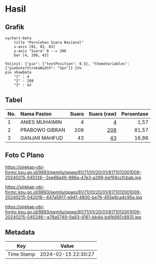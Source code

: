 # Hasil

## Grafik

```mermaid
xychart-beta
    title "Perolehan Suara Nasional"
    x-axis [01, 02, 03]
    y-axis "Suara" 0 --> 208
    bar [4, 208, 43]
```

```mermaid
%%{init: {"pie": {"textPosition": 0.5}, "themeVariables": {"pieOuterStrokeWidth": "5px"}} }%%
pie showData
    "1" : 4
    "2" : 208
    "3" : 43
```

## Tabel

| No. | Nama Paslon    | Suara | Suara (raw) | Persentase |
|:--- |:-------------- | -----:| -----------:| ----------:|
| 1   | ANIES MUHAIMIN | 4     | [4][p-1]    | 1,57       |
| 2   | PRABOWO GIBRAN | 208   | [208][p-2]  | 81,57      |
| 3   | GANJAR MAHFUD  | 43    | [43][p-3]   | 16,86      |


[p-1]: https://github.com/gigit-pemilu/pemilu-2024/blob/main/pilpres/hitung-suara/sub/81-maluku/sub/71-kota-ambon/sub/01-nusaniwe/sub/2001-latuhalat/sub/009-tps/sub/paslon-1.txt
[p-2]: https://github.com/gigit-pemilu/pemilu-2024/blob/main/pilpres/hitung-suara/sub/81-maluku/sub/71-kota-ambon/sub/01-nusaniwe/sub/2001-latuhalat/sub/009-tps/sub/paslon-2.txt
[p-3]: https://github.com/gigit-pemilu/pemilu-2024/blob/main/pilpres/hitung-suara/sub/81-maluku/sub/71-kota-ambon/sub/01-nusaniwe/sub/2001-latuhalat/sub/009-tps/sub/paslon-3.txt

## Foto C Plano

https://sirekap-obj-formc.kpu.go.id/9893/pemilu/ppwp/81/71/01/20/01/8171012001009-20240215-045128--2ee68a46-986a-47e3-a299-bef94ccfcbab.jpg

https://sirekap-obj-formc.kpu.go.id/9893/pemilu/ppwp/81/71/01/20/01/8171012001009-20240215-042018--447a5917-e941-4800-be76-455e8ca4c95e.jpg

https://sirekap-obj-formc.kpu.go.id/9893/pemilu/ppwp/81/71/01/20/01/8171012001009-20240215-045246--e76a5749-0a93-4161-bb4d-bd1b997c8931.jpg


## Metadata

| Key        | Value               |
| ---------- | ------------------- |
| Time Stamp | 2024-02-15 22:30:27 |



